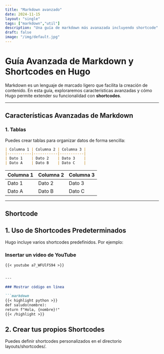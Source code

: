 ```yaml
---
title: "Markdown avanzado"
date: 2024-11-15
layout: "single"
tags: ["markdown","util"]
description: "Una guía de markdown más avanazada incluyendo shortcode"
draft: false
image: "/img/default.jpg"
---
```

# Guía Avanzada de Markdown y Shortcodes en Hugo

Markdown es un lenguaje de marcado ligero que facilita la creación de contenido. En esta guía, exploraremos características avanzadas y cómo Hugo permite extender su funcionalidad con **shortcodes**.

---

## Características Avanzadas de Markdown

### 1. Tablas
Puedes crear tablas para organizar datos de forma sencilla:

```markdown
| Columna 1 | Columna 2 | Columna 3 |
|-----------|-----------|-----------|
| Dato 1    | Dato 2    | Dato 3    |
| Dato A    | Dato B    | Dato C    |
```

| Columna 1 | Columna 2 | Columna 3 |
|-----------|-----------|-----------|
| Dato 1    | Dato 2    | Dato 3    |
| Dato A    | Dato B    | Dato C    |

---

## Shortcode

## 1. Uso de Shortcodes Predeterminados 
Hugo incluye varios shortcodes predefinidos. Por ejemplo:

### Insertar un video de YouTube

```markdown
{{< youtube a7_WFUlFS94 >}}


---

### Mostrar código en línea

```markdown
{{< highlight python >}}
def saludo(nombre):
return f"Hola, {nombre}!"
{{< /highlight >}}
```

## 2. Crear tus propios Shortcodes
Puedes definir shortcodes personalizados en el directorio layouts/shortcodes/.